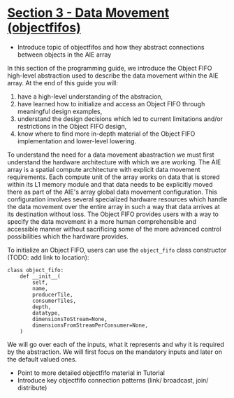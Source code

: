 <!---//===- README.md --------------------------*- Markdown -*-===//
//
// This file is licensed under the Apache License v2.0 with LLVM Exceptions.
// See https://llvm.org/LICENSE.txt for license information.
// SPDX-License-Identifier: Apache-2.0 WITH LLVM-exception
//
// Copyright (C) 2022, Advanced Micro Devices, Inc.
// 
//===----------------------------------------------------------------------===//-->

# <ins>Section 3 - Data Movement (objectfifos)</ins>

* Introduce topic of objectfifos and how they abstract connections between objects in the AIE array

In this section of the programming guide, we introduce the Object FIFO high-level abstraction used to describe the data movement within the AIE array. At the end of this guide you will:
1. have a high-level understanding of the abstracion,
2. have learned how to initialize and access an Object FIFO through meaningful design examples,
3. understand the design decisions which led to current limitations and/or restrictions in the Object FIFO design,
4. know where to find more in-depth material of the Object FIFO implementation and lower-level lowering.

To understand the need for a data movement abastraction we must first understand the hardware architecture with which we are working. The AIE array is a spatial compute architecture with explicit data movement requirements. Each compute unit of the array works on data that is stored within its L1 memory module and that data needs to be explicitly moved there as part of the AIE's array global data movement configuration. This configuration involves several specialized hardware resources which handle the data movement over the entire array in such a way that data arrives at its destination without loss. The Object FIFO provides users with a way to specify the data movement in a more human comprehensible and accessible manner without sacrificing some of the more advanced control possibilities which the hardware provides.

To initialize an Object FIFO, users can use the `object_fifo` class constructor (TODO: add link to location):

```
class object_fifo:
    def __init__(
        self,
        name,
        producerTile,
        consumerTiles,
        depth,
        datatype,
        dimensionsToStream=None,
        dimensionsFromStreamPerConsumer=None,
    )
```

We will go over each of the inputs, what it represents and why it is required by the abstraction. We will first focus on the mandatory inputs and later on the default valued ones. 



* Point to more detailed objectfifo material in Tutorial
* Introduce key objectfifo connection patterns (link/ broadcast, join/ distribute)
